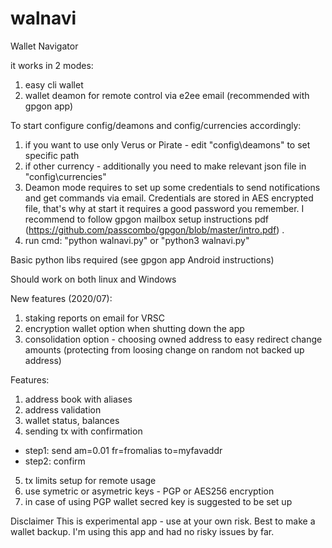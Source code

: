 # walnavi
Wallet Navigator

it works in 2 modes:
1. easy cli wallet
2. wallet deamon for remote control via e2ee email (recommended with gpgon app)

To start configure config/deamons and config/currencies accordingly:
1. if you want to use only Verus or Pirate - edit "config\deamons" to set specific path
2. if other currency - additionally you need to make relevant json file in "config\currencies"
3. Deamon mode requires to set up some credentials to send notifications and get commands via email. Credentials are stored in AES encrypted file, that's why at start it requires a good password you remember. I recommend to follow gpgon mailbox setup instructions pdf (https://github.com/passcombo/gpgon/blob/master/intro.pdf) .
4. run cmd: "python walnavi.py" or "python3 walnavi.py"

Basic python libs required (see gpgon app Android instructions)

Should work on both linux and Windows

New features (2020/07):
1. staking reports on email for VRSC
2. encryption wallet option when shutting down the app
3. consolidation option - choosing owned address to easy redirect change amounts (protecting from loosing change on random not backed up address)

Features:
1. address book with aliases
2. address validation
3. wallet status, balances
4. sending tx with confirmation
- step1: send am=0.01 fr=fromalias to=myfavaddr
- step2: confirm
5. tx limits setup for remote usage
6. use symetric or asymetric keys - PGP or AES256 encryption
7. in case of using PGP wallet secred key is suggested to be set up

Disclaimer
This is experimental app - use at your own risk.
Best to make a wallet backup.
I'm using this app and had no risky issues by far.

